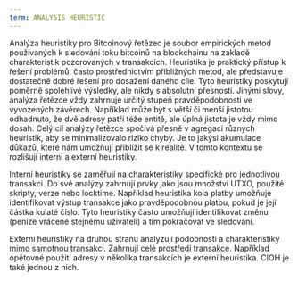 ```yaml
---
term: ANALYSIS HEURISTIC
---
```


Analýza heuristiky pro Bitcoinový řetězec je soubor empirických metod používaných k sledování toku bitcoinů na blockchainu na základě charakteristik pozorovaných v transakcích. Heuristika je praktický přístup k řešení problémů, často prostřednictvím přibližných metod, ale představuje dostatečně dobré řešení pro dosažení daného cíle. Tyto heuristiky poskytují poměrně spolehlivé výsledky, ale nikdy s absolutní přesností. Jinými slovy, analýza řetězce vždy zahrnuje určitý stupeň pravděpodobnosti ve vyvozených závěrech. Například může být s větší či menší jistotou odhadnuto, že dvě adresy patří téže entitě, ale úplná jistota je vždy mimo dosah. Celý cíl analýzy řetězce spočívá přesně v agregaci různých heuristik, aby se minimalizovalo riziko chyby. Je to jakýsi akumulace důkazů, které nám umožňují přiblížit se k realitě. V tomto kontextu se rozlišují interní a externí heuristiky.

Interní heuristiky se zaměřují na charakteristiky specifické pro jednotlivou transakci. Do své analýzy zahrnují prvky jako jsou množství UTXO, použité skripty, verze nebo locktime. Například heuristika kola platby umožňuje identifikovat výstup transakce jako pravděpodobnou platbu, pokud je její částka kulaté číslo. Tyto heuristiky často umožňují identifikovat změnu (peníze vrácené stejnému uživateli) a tím pokračovat ve sledování.

Externí heuristiky na druhou stranu analyzují podobnosti a charakteristiky mimo samotnou transakci. Zahrnují celé prostředí transakce. Například opětovné použití adresy v několika transakcích je externí heuristika. CIOH je také jednou z nich.